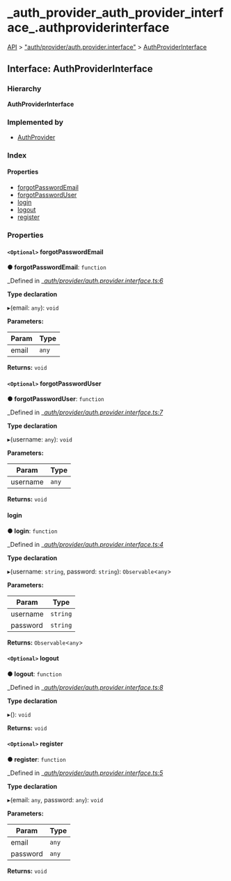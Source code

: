 # \_auth\_provider\_auth\_provider\_interface\_.authproviderinterface

[API](../../api-1.md) &gt; ["auth/provider/auth.provider.interface"](../modules/_auth_provider_auth_provider_interface_.md) &gt; [AuthProviderInterface](_auth_provider_auth_provider_interface_.authproviderinterface.md)

## Interface: AuthProviderInterface

### Hierarchy

**AuthProviderInterface**

### Implemented by

* [AuthProvider](../classes/_auth_provider_auth_provider_.authprovider.md)

### Index

#### Properties

* [forgotPasswordEmail](_auth_provider_auth_provider_interface_.authproviderinterface.md#forgotpasswordemail)
* [forgotPasswordUser](_auth_provider_auth_provider_interface_.authproviderinterface.md#forgotpassworduser)
* [login](_auth_provider_auth_provider_interface_.authproviderinterface.md#login)
* [logout](_auth_provider_auth_provider_interface_.authproviderinterface.md#logout)
* [register](_auth_provider_auth_provider_interface_.authproviderinterface.md#register)

### Properties

#### `<Optional>` forgotPasswordEmail

**● forgotPasswordEmail**: `function`

_Defined in _[_auth/provider/auth.provider.interface.ts:6_](https://github.com/authumn/authumn-angular/blob/93ce399/projects/authumn-angular/src/auth/provider/auth.provider.interface.ts#L6)

**Type declaration**

▸\(email: `any`\): `void`

**Parameters:**

| Param | Type |
| --- | --- |
| email | `any` |

**Returns:** `void`

#### `<Optional>` forgotPasswordUser

**● forgotPasswordUser**: `function`

_Defined in _[_auth/provider/auth.provider.interface.ts:7_](https://github.com/authumn/authumn-angular/blob/93ce399/projects/authumn-angular/src/auth/provider/auth.provider.interface.ts#L7)

**Type declaration**

▸\(username: `any`\): `void`

**Parameters:**

| Param | Type |
| --- | --- |
| username | `any` |

**Returns:** `void`

#### login

**● login**: `function`

_Defined in _[_auth/provider/auth.provider.interface.ts:4_](https://github.com/authumn/authumn-angular/blob/93ce399/projects/authumn-angular/src/auth/provider/auth.provider.interface.ts#L4)

**Type declaration**

▸\(username: `string`, password: `string`\): `Observable`&lt;`any`&gt;

**Parameters:**

| Param | Type |
| --- | --- |
| username | `string` |
| password | `string` |

**Returns:** `Observable`&lt;`any`&gt;

#### `<Optional>` logout

**● logout**: `function`

_Defined in _[_auth/provider/auth.provider.interface.ts:8_](https://github.com/authumn/authumn-angular/blob/93ce399/projects/authumn-angular/src/auth/provider/auth.provider.interface.ts#L8)

**Type declaration**

▸\(\): `void`

**Returns:** `void`

#### `<Optional>` register

**● register**: `function`

_Defined in _[_auth/provider/auth.provider.interface.ts:5_](https://github.com/authumn/authumn-angular/blob/93ce399/projects/authumn-angular/src/auth/provider/auth.provider.interface.ts#L5)

**Type declaration**

▸\(email: `any`, password: `any`\): `void`

**Parameters:**

| Param | Type |
| --- | --- |
| email | `any` |
| password | `any` |

**Returns:** `void`

